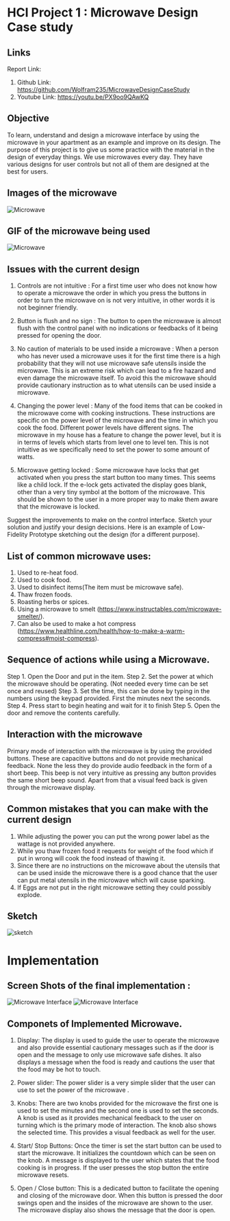 # HCI Project 1 : Microwave Design Case study 

## Links

Report Link: 
1. Github Link: https://github.com/Wolfram235/MicrowaveDesignCaseStudy
2. Youtube Link: https://youtu.be/PX9oo9QAwKQ


## Objective

To learn, understand and design a microwave interface by using the microwave in your apartment as an example and improve on its design.
The purpose of this project is to give us some practice with the material in the design of everyday things.
We use microwaves every day. They have various designs for user controls but not all of them are designed at the best for users.

## Images of the microwave
![Microwave](https://github.com/Wolfram235/MicrowaveDesignCaseStudy/blob/gh-pages/microwave.jpg)

## GIF of the microwave being used
![Microwave](https://github.com/Wolfram235/MicrowaveDesignCaseStudy/blob/gh-pages/giphy.gif)
## Issues with the current design
1. Controls are not intuitive :
	For a first time user who does not know how to operate a microwave the order in which you press the buttons in order to turn the microwave on is not very intuitive, in other words it is not beginner friendly.

2. Button is flush and no sign :
	The button to open the microwave is almost flush with the control panel with no indications or feedbacks of it being pressed for opening the door.

3. No caution of materials to be used inside a microwave :
	When a person who has never used a microwave uses it for the first time there is a high probability that they will not use microwave safe utensils inside the microwave.
This is an extreme risk which can lead to a fire hazard  and even damage the microwave itself. To avoid this the microwave should provide cautionary instruction as to what utensils can be used inside a microwave.

4. Changing the power level :
	Many of the food items that can be cooked in the microwave come with cooking instructions. These instructions are specific on the power level of the microwave and the time in which you cook the food. Different power levels have different signs. The microwave in my house has a feature to change the power level, but it is in terms of levels which starts from level one to level ten. This is not intuitive as we specifically need to set the power to some amount of watts.

5. Microwave getting locked :
	Some microwave have locks that get activated when you press the start button too many times. This seems like a child lock. If the e-lock gets activated the display goes blank, other than a very tiny symbol at the bottom of the microwave. This should be shown to the user in a more proper way to make them aware that the microwave is locked.
	

Suggest the improvements to make on the control interface. Sketch your solution and justify your design decisions.
Here is an example of Low-Fidelity Prototype sketching out the design (for a different purpose).	

## List of common microwave uses:
1. Used to re-heat food.
2. Used to cook food.
3. Used to disinfect items(The item must be microwave safe).
4. Thaw frozen foods.
5. Roasting herbs or spices.
6. Using a microwave to smelt (https://www.instructables.com/microwave-smelter/).
7. Can also be used to make a hot compress (https://www.healthline.com/health/how-to-make-a-warm-compress#moist-compress).

## Sequence of actions while using a Microwave.

Step 1. Open the Door and put in the item.
Step 2. Set the power at which the microwave should be operating. (Not needed every time can be set once and reused)
Step 3. Set the time, this can be done by typing in the numbers using the keypad provided. First the minutes next the seconds.
Step 4. Press start to begin heating and wait for it to finish
Step 5. Open the door and remove the contents carefully. 

## Interaction with the microwave 

Primary mode of interaction with the microwave is by using the provided buttons. These are capacitive buttons and do not provide mechanical feedback. None the less they do provide audio feedback in the form of a short beep. This beep is not very intuitive as pressing any button provides the same short beep sound. Apart from that a visual feed back is given through the microwave display. 

## Common mistakes that you can make with the current design

1. While adjusting the power you can put the wrong power label as the wattage is not provided anywhere.
2. While you thaw frozen food it requests for weight of the food which if put in wrong will cook the food instead of thawing it.
3. Since there are no instructions on the microwave about the utensils that can be used inside the microwave there is a good chance that the user can put metal utensils in the microwave which will cause sparking.
4. If Eggs are not put in the right microwave setting they could possibly explode.

## Sketch
![sketch](https://user-images.githubusercontent.com/31333864/109431012-ddb5d200-79c9-11eb-9010-169adbed177b.jpg)

# Implementation
## Screen Shots of the final implementation :
![Microwave Interface](https://user-images.githubusercontent.com/31333864/109431594-0390a600-79cd-11eb-8263-c037ecc603ee.jpg)
![Microwave Interface](https://user-images.githubusercontent.com/31333864/109431597-04c1d300-79cd-11eb-8cd9-eeb2d1427b36.jpg)

## Componets of Implemented Microwave.

1. Display: The display is used to guide the user to operate the microwave and also provide essential cautionary messages such as if the door is open and the message to only use microwave safe dishes. It also displays a message when the food is ready and cautions the user that the food may be hot to touch.

2. Power slider: The power slider is a very simple slider that the user can use to set the power of the microwave .

3. Knobs: There are two knobs provided for the microwave the first one is used to set the minutes and the second one is used to set the seconds.  A knob is used as it provides mechanical feedback to the user on turning which is the primary mode of interaction. The knob also shows the selected time. This provides a visual feedback as well for the user.

4. Start/ Stop Buttons: Once the timer is set the start button can be used to start the microwave. It initializes the countdown which can be seen on the knob.  A message is displayed to the user which states that the food cooking is in progress. If the user presses the stop button the entire microwave resets.

5. Open / Close button: This is a dedicated button to facilitate the opening and closing of the microwave door. When this button is pressed the door swings open and the insides of the microwave are shown to the user. The microwave display also shows the message that the door is open.



